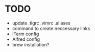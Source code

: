 # TODO

- update .tigrc .vimrc .aliases
- command to create neccessary links
- iTerm config
- Alfred config
- brew installation?
